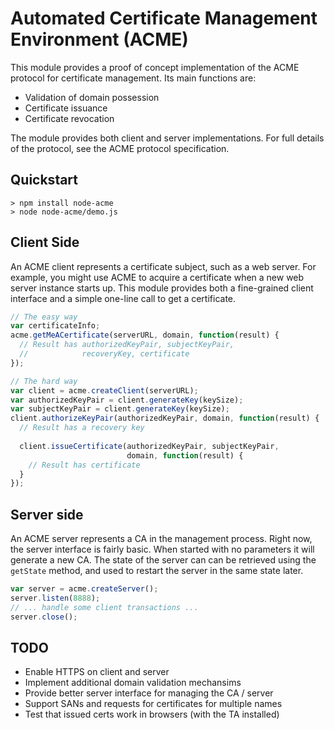 Automated Certificate Management Environment (ACME)
===================================================

This module provides a proof of concept implementation of the ACME
protocol for certificate management.  Its main functions are:

* Validation of domain possession
* Certificate issuance
* Certificate revocation

The module provides both client and server implementations.  For
full details of the protocol, see the ACME protocol specification.


Quickstart
----------

```
> npm install node-acme
> node node-acme/demo.js
```


Client Side
-----------

An ACME client represents a certificate subject, such as a web
server.  For example, you might use ACME to acquire a certificate
when a new web server instance starts up.  This module provides
both a fine-grained client interface and a simple one-line call
to get a certificate.

```js
// The easy way
var certificateInfo;
acme.getMeACertificate(serverURL, domain, function(result) {
  // Result has authorizedKeyPair, subjectKeyPair,
  //            recoveryKey, certificate
});

// The hard way
var client = acme.createClient(serverURL);
var authorizedKeyPair = client.generateKey(keySize);
var subjectKeyPair = client.generateKey(keySize);
client.authorizeKeyPair(authorizedKeyPair, domain, function(result) {
  // Result has a recovery key
  
  client.issueCertificate(authorizedKeyPair, subjectKeyPair,
                          domain, function(result) {
    // Result has certificate
  }
});
```


Server side
-----------

An ACME server represents a CA in the management process.  Right
now, the server interface is fairly basic.  When started with no
parameters it will generate a new CA.  The state of the server can
can be retrieved using the `getState` method, and used to restart
the server in the same state later.

```js
var server = acme.createServer();
server.listen(8888);
// ... handle some client transactions ...
server.close();
```


TODO
----

* Enable HTTPS on client and server
* Implement additional domain validation mechansims
* Provide better server interface for managing the CA / server
* Support SANs and requests for certificates for multiple names
* Test that issued certs work in browsers (with the TA installed)
